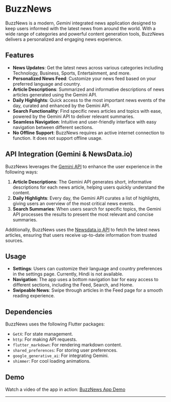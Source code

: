 
# BuzzNews

BuzzNews is a modern, *Gemini* integrated news application designed to keep users informed with the latest news from around the world. With a wide range of categories and powerful content generation tools, BuzzNews delivers a personalized and engaging news experience.

## Features

- **News Updates**: Get the latest news across various categories including Technology, Business, Sports, Entertainment, and more.
- **Personalized News Feed**: Customize your news feed based on your preferred language and country.
- **Article Descriptions**: Summarized and informative descriptions of news articles generated using the Gemini API.
- **Daily Highlights**: Quick access to the most important news events of the day, curated and enhanced by the Gemini API.
- **Search Functionality**: Find specific news articles and topics with ease, powered by the Gemini API to deliver relevant summaries.
- **Seamless Navigation**: Intuitive and user-friendly interface with easy navigation between different sections.
- **No Offline Support**: BuzzNews requires an active internet connection to function. It does not support offline usage.

## API Integration (Gemini & NewsData.io)

BuzzNews leverages the [Gemini API](https://ai.google.dev/gemini-api/docs
) to enhance the user experience in the following ways:

1. **Article Descriptions**: The Gemini API generates short, informative descriptions for each news article, helping users quickly understand the content.
2. **Daily Highlights**: Every day, the Gemini API curates a list of highlights, giving users an overview of the most critical news events.
3. **Search Summaries**: When users search for specific topics, the Gemini API processes the results to present the most relevant and concise summaries.

Additionally, BuzzNews uses the [Newsdata.io API](https://newsdata.io) to fetch the latest news articles, ensuring that users receive up-to-date information from trusted sources.

## Usage

- **Settings**: Users can customize their language and country preferences in the settings page. Currently, Hindi is not available.
- **Navigation**: The app uses a bottom navigation bar for easy access to different sections, including the Feed, Search, and Home.
- **Swipeable News**: Swipe through articles in the Feed page for a smooth reading experience.

## Dependencies

BuzzNews uses the following Flutter packages:

- `GetX`: For state management.
- `http`: For making API requests.
- `flutter_markdown`: For rendering markdown content.
- `shared_preferences`: For storing user preferences.
- `google_generative_ai`: For integrating Gemini.
- `shimmer`: For cool loading animations.

## Demo

Watch a video of the app in action: [BuzzNews App Demo](https://youtu.be/azluSnlKGkg)

---
